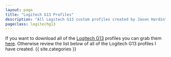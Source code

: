 ```yaml
---
layout: page
title: "Logitech G13 Profiles"
description: "All Logitech G13 custom profiles created by Jason Hardin"
pageclass: logitechg13
---
```

If you want to download all of the [Logitech G13](http://gaming.logitech.com/en-us/product/g13-advanced-gameboard) profiles you can grab them [here](/media/profiles/game_profiles.zip). Otherwise review the list below of all of the Logitech G13 profiles I have created.
{{ site.categories }}
